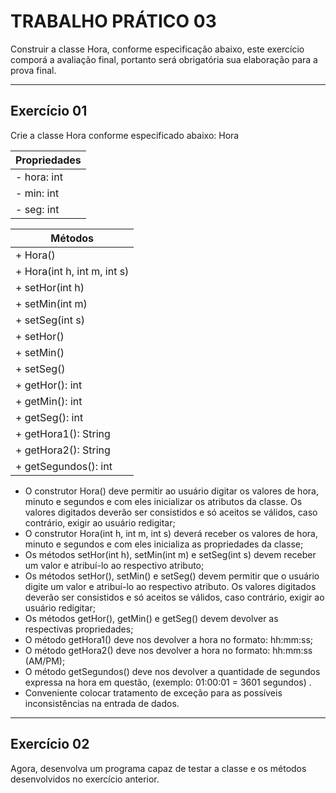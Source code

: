 # TRABALHO PRÁTICO 03

Construir a classe Hora, conforme especificação abaixo, este exercício comporá a avaliação final, portanto será obrigatória sua elaboração para a prova final. 

***

## Exercício 01

Crie a classe Hora conforme especificado abaixo:
Hora


| Propriedades|
|------------|
| - hora: int |
| - min: int |
| - seg: int |

| Métodos |
|------------|
| + Hora() |
| + Hora(int h, int m, int s) |
| + setHor(int h) |
| + setMin(int m) |
| + setSeg(int s) |
| + setHor() |
| + setMin() |
| + setSeg() |
| + getHor(): int |
| + getMin(): int |
| + getSeg(): int |
| + getHora1(): String |
| + getHora2(): String |
| + getSegundos(): int |

- O construtor Hora() deve permitir ao usuário digitar os valores de hora, minuto e
segundos e com eles inicializar os atributos da classe. Os valores digitados deverão ser
consistidos e só aceitos se válidos, caso contrário, exigir ao usuário redigitar;
- O construtor Hora(int h, int m, int s) deverá receber os valores de hora, minuto e
segundos e com eles inicializa as propriedades da classe;
- Os métodos setHor(int h), setMin(int m) e setSeg(int s) devem receber um valor e
atribuí-lo ao respectivo atributo;
- Os métodos setHor(), setMin() e setSeg() devem permitir que o usuário digite um
valor e atribuí-lo ao respectivo atributo. Os valores digitados deverão ser consistidos e
só aceitos se válidos, caso contrário, exigir ao usuário redigitar;
- Os métodos getHor(), getMin() e getSeg() devem devolver as respectivas
propriedades;
- O método getHora1() deve nos devolver a hora no formato: hh:mm:ss;
- O método getHora2() deve nos devolver a hora no formato: hh:mm:ss (AM/PM);
- O método getSegundos() deve nos devolver a quantidade de segundos expressa na
hora em questão, (exemplo: 01:00:01 = 3601 segundos) .
- Conveniente colocar tratamento de exceção para as possíveis inconsistências na
entrada de dados.

***

## Exercício 02

Agora, desenvolva um programa capaz de testar a classe e os métodos desenvolvidos no
exercício anterior.